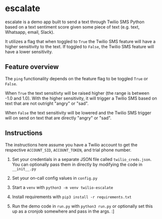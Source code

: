 # escalate

escalate is a demo app built to send a text through Twilio SMS Python based on a text sentiment score given some piece of text (e.g. text, Whatsapp, email, Slack).

It utilizes a flag that when toggled to `True` the Twilio SMS feature will have a higher sensitivity to the text. If toggled to `False`, the Twilio SMS feature will have a lower sensitivity.

## Feature overview

The `ping` functionality depends on the feature flag to be toggled `True` or `False`. 

When `True` the text sensitivty will be raised higher (the range is between -1.0 and 1.0). With the higher sensitivity, it will trigger a Twilio SMS based on text that are not outright "angry" or "sad". 

When `False` the text sensitivity will be lowered and the Twilio SMS trigger will on send on text that are directly "angry" or "sad". 

## Instructions

The instructions here assume you have a Twilio account to get the respective `ACCOUNT_SID`, `ACCOUNT_TOKEN`, and trial phone number.

1. Set your credentials in a separate JSON file called `twilio_creds.json`. You can optionally pass them in directly by modifying the code in `__init__.py`

2. Set your on-call config values in `config.py`

3. Start a `venv` with `python3 -m venv twilio-escalate`

4. Install requirements with `pip3 install -r requirements.txt`

5. Run the demo code in `run.py` with `python3 run.py` or optionally set this up as a cronjob somewhere and pass in the args. :]
